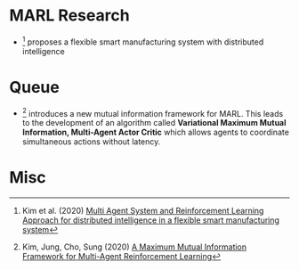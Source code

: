 # MARL Research
* [^kim_2020] proposes a flexible smart manufacturing system with distributed intelligence

[^Kim_2020]: Kim et al. (2020) [Multi Agent System and Reinforcement Learning Approach for distributed intelligence in a flexible smart manufacturing system](https://www.sciencedirect.com/science/article/abs/pii/S0278612520301916)

# Queue
* [^Kim_2023]   introduces a new mutual information framework for MARL. This leads to the development of an algorithm called **Variational Maximum Mutual Information, Multi-Agent Actor Critic** which allows agents to coordinate simultaneous actions without latency. 

[^Kim_2023]: Kim, Jung, Cho, Sung (2020) [A Maximum Mutual Information Framework for Multi-Agent Reinforcement Learning](https://arxiv.org/pdf/2006.02732)

# Misc
